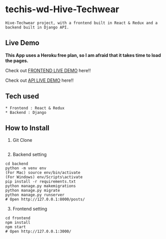 # techis-wd-Hive-Techwear

```
Hive-Techwear project, with a frontend built in React & Redux and a backend built in Django API.
```

## Live Demo

**This App uses a Heroku free plan, so I am afraid that it takes time to load the pages.**

Check out [FRONTEND LIVE DEMO](https://frontend-hivetech-wear.herokuapp.com/) here!!

Check out [API LIVE DEMO](https://backend-hivetech-wear.herokuapp.com/) here!!

## Tech used

```
* Frontend : React & Redux
* Backend : Django
```

## How to Install

1. Git Clone

```

```

2. Backend setting

```
cd backend
python -m venv env
(For Mac) source env/bin/activate
(For Windows) env/Scripts\activate
pip install -r requirements.txt
python manage.py makemigrations
python manage.py migrate
python manage.py runserver
# Open http://127.0.0.1:8000/posts/
```

3. Frontend setting

```
cd frontend
npm install
npm start
# Open http://127.0.0.1:3000/
```
